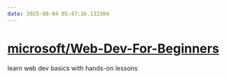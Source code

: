 ```yaml
---
date: 2025-08-04 05:47:16.132304
---
```


# [microsoft/Web-Dev-For-Beginners](https://github.com/microsoft/Web-Dev-For-Beginners)

learn web dev basics with hands-on lessons